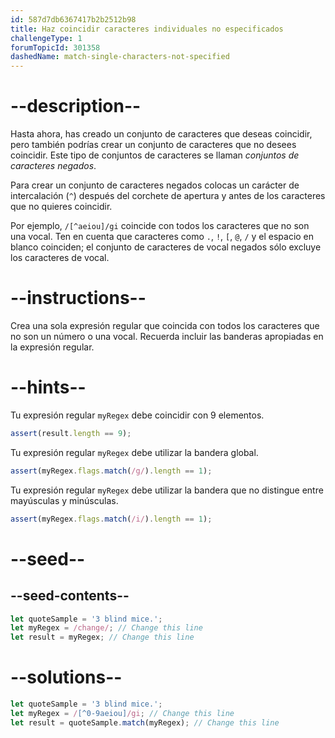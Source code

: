 ```yaml
---
id: 587d7db6367417b2b2512b98
title: Haz coincidir caracteres individuales no especificados
challengeType: 1
forumTopicId: 301358
dashedName: match-single-characters-not-specified
---
```


# --description--

Hasta ahora, has creado un conjunto de caracteres que deseas coincidir, pero también podrías crear un conjunto de caracteres que no desees coincidir. Este tipo de conjuntos de caracteres se llaman <dfn>conjuntos de caracteres negados</dfn>.

Para crear un conjunto de caracteres negados colocas un carácter de intercalación (`^`) después del corchete de apertura y antes de los caracteres que no quieres coincidir.

Por ejemplo, `/[^aeiou]/gi` coincide con todos los caracteres que no son una vocal. Ten en cuenta que caracteres como `.`, `!`, `[`, `@`, `/` y el espacio en blanco coinciden; el conjunto de caracteres de vocal negados sólo excluye los caracteres de vocal.

# --instructions--

Crea una sola expresión regular que coincida con todos los caracteres que no son un número o una vocal. Recuerda incluir las banderas apropiadas en la expresión regular.

# --hints--

Tu expresión regular `myRegex` debe coincidir con 9 elementos.

```js
assert(result.length == 9);
```

Tu expresión regular `myRegex` debe utilizar la bandera global.

```js
assert(myRegex.flags.match(/g/).length == 1);
```

Tu expresión regular `myRegex` debe utilizar la bandera que no distingue entre mayúsculas y minúsculas.

```js
assert(myRegex.flags.match(/i/).length == 1);
```

# --seed--

## --seed-contents--

```js
let quoteSample = '3 blind mice.';
let myRegex = /change/; // Change this line
let result = myRegex; // Change this line
```

# --solutions--

```js
let quoteSample = '3 blind mice.';
let myRegex = /[^0-9aeiou]/gi; // Change this line
let result = quoteSample.match(myRegex); // Change this line
```
